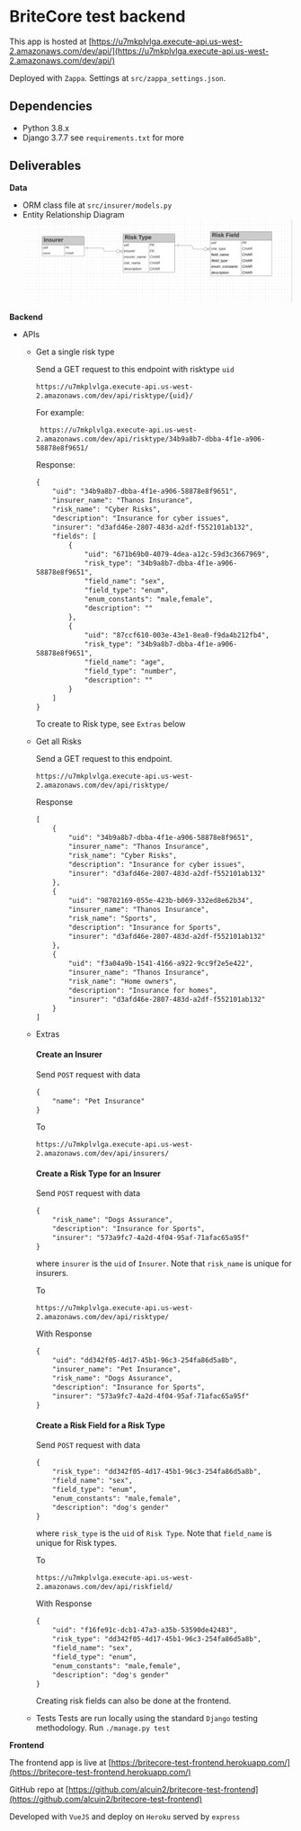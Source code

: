 # BriteCore test backend

This app is hosted at [https://u7mkplvlga.execute-api.us-west-2.amazonaws.com/dev/api/](https://u7mkplvlga.execute-api.us-west-2.amazonaws.com/dev/api/)

Deployed with `Zappa`. Settings at `src/zappa_settings.json`.

## Dependencies
- Python 3.8.x
- Django 3.7.7 see `requirements.txt` for more

## Deliverables

**Data**
- ORM class file at `src/insurer/models.py`
- Entity Relationship Diagram 
    ![alt erd image](erd.png "Entity relationship diagram")

**Backend**
- APIs

    - Get a single risk type
    
        Send a GET request to this endpoint with risktype `uid` 
        
        ```
        https://u7mkplvlga.execute-api.us-west-2.amazonaws.com/dev/api/risktype/{uid}/
        ```

        For example:
        ```
         https://u7mkplvlga.execute-api.us-west-2.amazonaws.com/dev/api/risktype/34b9a8b7-dbba-4f1e-a906-58878e8f9651/
        ```

        Response:
        ```
        {
            "uid": "34b9a8b7-dbba-4f1e-a906-58878e8f9651",
            "insurer_name": "Thanos Insurance",
            "risk_name": "Cyber Risks",
            "description": "Insurance for cyber issues",
            "insurer": "d3afd46e-2807-483d-a2df-f552101ab132",
            "fields": [
                {
                    "uid": "671b69b0-4079-4dea-a12c-59d3c3667969",
                    "risk_type": "34b9a8b7-dbba-4f1e-a906-58878e8f9651",
                    "field_name": "sex",
                    "field_type": "enum",
                    "enum_constants": "male,female",
                    "description": ""
                },
                {   
                    "uid": "87ccf610-003e-43e1-8ea0-f9da4b212fb4",
                    "risk_type": "34b9a8b7-dbba-4f1e-a906-58878e8f9651",
                    "field_name": "age",
                    "field_type": "number",
                    "description": ""
                }
            ]
        }
        ```
        To create to Risk type, see `Extras` below

    - Get all Risks

        Send a GET request to this endpoint.

        ```
        https://u7mkplvlga.execute-api.us-west-2.amazonaws.com/dev/api/risktype/
        ```

        Response

        ```
        [
            {
                "uid": "34b9a8b7-dbba-4f1e-a906-58878e8f9651",
                "insurer_name": "Thanos Insurance",
                "risk_name": "Cyber Risks",
                "description": "Insurance for cyber issues",
                "insurer": "d3afd46e-2807-483d-a2df-f552101ab132"
            },
            {
                "uid": "98702169-055e-423b-b069-332ed8e62b34",
                "insurer_name": "Thanos Insurance",
                "risk_name": "Sports",
                "description": "Insurance for Sports",
                "insurer": "d3afd46e-2807-483d-a2df-f552101ab132"
            },
            {
                "uid": "f3a04a9b-1541-4166-a922-9cc9f2e5e422",
                "insurer_name": "Thanos Insurance",
                "risk_name": "Home owners",
                "description": "Insurance for homes",
                "insurer": "d3afd46e-2807-483d-a2df-f552101ab132"
            }
        ]
        ```

    - Extras

        #### Create an Insurer

        Send `POST` request with data

        ```
        {
            "name": "Pet Insurance"
        }
        ```
        To
        ```
        https://u7mkplvlga.execute-api.us-west-2.amazonaws.com/dev/api/insurers/
        ```

        #### Create a Risk Type for an Insurer

        Send `POST` request with data
        ```
        {
            "risk_name": "Dogs Assurance",
            "description": "Insurance for Sports",
            "insurer": "573a9fc7-4a2d-4f04-95af-71afac65a95f"
        }
        ```
        where `insurer` is the `uid` of `Insurer`. Note that `risk_name` is unique for insurers.

        To
        ```
        https://u7mkplvlga.execute-api.us-west-2.amazonaws.com/dev/api/risktype/
        ```
        With Response

        ```
        {
            "uid": "dd342f05-4d17-45b1-96c3-254fa86d5a8b",
            "insurer_name": "Pet Insurance",
            "risk_name": "Dogs Assurance",
            "description": "Insurance for Sports",
            "insurer": "573a9fc7-4a2d-4f04-95af-71afac65a95f"
        }
        ```

        #### Create a Risk Field for a Risk Type

        Send `POST` request with data
        ```
        {
            "risk_type": "dd342f05-4d17-45b1-96c3-254fa86d5a8b",
            "field_name": "sex",
            "field_type": "enum",
            "enum_constants": "male,female",
            "description": "dog's gender"
        }
        ```
        where `risk_type` is the `uid` of `Risk Type`. Note that `field_name` is unique for Risk types.

        To 
        ```
        https://u7mkplvlga.execute-api.us-west-2.amazonaws.com/dev/api/riskfield/
        ```

        With Response
        ```
        {
            "uid": "f16fe91c-dcb1-47a3-a35b-53590de42483",
            "risk_type": "dd342f05-4d17-45b1-96c3-254fa86d5a8b",
            "field_name": "sex",
            "field_type": "enum",
            "enum_constants": "male,female",
            "description": "dog's gender"
        }
        ```

        Creating risk fields can also be done at the frontend.

    - Tests
    Tests are run locally using the standard `Django` testing methodology. Run
    ```./manage.py test```

**Frontend**

The frontend app is live at [https://britecore-test-frontend.herokuapp.com/](https://britecore-test-frontend.herokuapp.com/)

GitHub repo at [https://github.com/alcuin2/britecore-test-frontend](https://github.com/alcuin2/britecore-test-frontend)

Developed with `VueJS` and deploy on `Heroku` served by `express`

